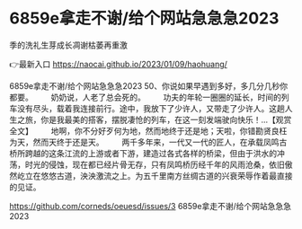 # 6859e拿走不谢/给个网站急急急2023
季的洗礼生芽成长凋谢枯萎再重激

👉最新入口 https://naocai.github.io/2023/01/09/haohuang/

6859e拿走不谢/给个网站急急急2023	50、你说如果早遇到多好，多几分几秒你都要。
　　奶奶说，人老了总会死的。
　　功夫的年轮一圈圈的延长，时间的列车没有尽头，载着我连接前行。途中，我放下了少许人，又带走了少许人。这趟人生之旅，你是我最美的搭客，摆脱凄怆的列车，在这一刻发端驶向快乐！...【观赏全文】
　　地啊，你不分好歹何为地，然而地终于还是地；天啦，你错勘贤良枉为天，然而天终于还是天。
　　两千多年来，一代又一代的匠人，在承载凤鸣古桥所跨越的这条江流的上游或者下游，建造过各式各样的桥梁，但由于洪水的冲荡，时光的侵蚀，现在都已经片骨无存，只有凤鸣桥历经千年的风雨沧桑，依旧傲然屹立在悠悠古道，泱泱激流之上。为五千里南方丝绸古道的兴衰荣辱作着最直接的见证。

https://github.com/corneds/oeuesd/issues/3
6859e拿走不谢/给个网站急急急2023

